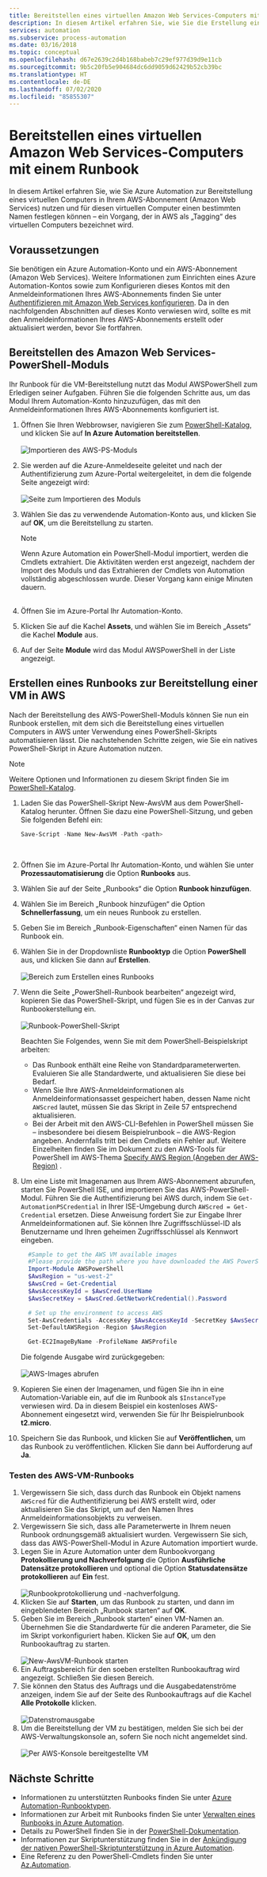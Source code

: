 ```yaml
---
title: Bereitstellen eines virtuellen Amazon Web Services-Computers mit einem Azure Automation-Runbook
description: In diesem Artikel erfahren Sie, wie Sie die Erstellung eines virtuellen Amazon Web Services-Computers automatisieren.
services: automation
ms.subservice: process-automation
ms.date: 03/16/2018
ms.topic: conceptual
ms.openlocfilehash: d67e2639c2d4b168babeb7c29ef977d39d9e11cb
ms.sourcegitcommit: 9b5c20fb5e904684dc6dd9059d62429b52cb39bc
ms.translationtype: HT
ms.contentlocale: de-DE
ms.lasthandoff: 07/02/2020
ms.locfileid: "85855307"
---
```

# <a name="deploy-an-amazon-web-services-vm-with-a-runbook"></a>Bereitstellen eines virtuellen Amazon Web Services-Computers mit einem Runbook

In diesem Artikel erfahren Sie, wie Sie Azure Automation zur Bereitstellung eines virtuellen Computers in Ihrem AWS-Abonnement (Amazon Web Services) nutzen und für diesen virtuellen Computer einen bestimmten Namen festlegen können – ein Vorgang, der in AWS als „Tagging“ des virtuellen Computers bezeichnet wird.

## <a name="prerequisites"></a>Voraussetzungen

Sie benötigen ein Azure Automation-Konto und ein AWS-Abonnement (Amazon Web Services). Weitere Informationen zum Einrichten eines Azure Automation-Kontos sowie zum Konfigurieren dieses Kontos mit den Anmeldeinformationen Ihres AWS-Abonnements finden Sie unter [Authentifizieren mit Amazon Web Services konfigurieren](automation-config-aws-account.md). Da in den nachfolgenden Abschnitten auf dieses Konto verwiesen wird, sollte es mit den Anmeldeinformationen Ihres AWS-Abonnements erstellt oder aktualisiert werden, bevor Sie fortfahren.

## <a name="deploy-amazon-web-services-powershell-module"></a>Bereitstellen des Amazon Web Services-PowerShell-Moduls

Ihr Runbook für die VM-Bereitstellung nutzt das Modul AWSPowerShell zum Erledigen seiner Aufgaben. Führen Sie die folgenden Schritte aus, um das Modul Ihrem Automation-Konto hinzuzufügen, das mit den Anmeldeinformationen Ihres AWS-Abonnements konfiguriert ist.  

1. Öffnen Sie Ihren Webbrowser, navigieren Sie zum [PowerShell-Katalog](https://www.powershellgallery.com/packages/AWSPowerShell/), und klicken Sie auf **In Azure Automation bereitstellen**.<br><br> ![Importieren des AWS-PS-Moduls](./media/automation-scenario-aws-deployment/powershell-gallery-download-awsmodule.png)
2. Sie werden auf die Azure-Anmeldeseite geleitet und nach der Authentifizierung zum Azure-Portal weitergeleitet, in dem die folgende Seite angezeigt wird:<br><br> ![Seite zum Importieren des Moduls](./media/automation-scenario-aws-deployment/deploy-aws-powershell-module-parameters.png)
3. Wählen Sie das zu verwendende Automation-Konto aus, und klicken Sie auf **OK**, um die Bereitstellung zu starten.

   > [!NOTE]
   > Wenn Azure Automation ein PowerShell-Modul importiert, werden die Cmdlets extrahiert. Die Aktivitäten werden erst angezeigt, nachdem der Import des Moduls und das Extrahieren der Cmdlets von Automation vollständig abgeschlossen wurde. Dieser Vorgang kann einige Minuten dauern.  
   > <br>

1. Öffnen Sie im Azure-Portal Ihr Automation-Konto.
2. Klicken Sie auf die Kachel **Assets**, und wählen Sie im Bereich „Assets“ die Kachel **Module** aus.
3. Auf der Seite **Module** wird das Modul AWSPowerShell in der Liste angezeigt.

## <a name="create-aws-deploy-vm-runbook"></a>Erstellen eines Runbooks zur Bereitstellung einer VM in AWS

Nach der Bereitstellung des AWS-PowerShell-Moduls können Sie nun ein Runbook erstellen, mit dem sich die Bereitstellung eines virtuellen Computers in AWS unter Verwendung eines PowerShell-Skripts automatisieren lässt. Die nachstehenden Schritte zeigen, wie Sie ein natives PowerShell-Skript in Azure Automation nutzen.  

> [!NOTE]
> Weitere Optionen und Informationen zu diesem Skript finden Sie im [PowerShell-Katalog](https://www.powershellgallery.com/packages/New-AwsVM/).
> 

1. Laden Sie das PowerShell-Skript New-AwsVM aus dem PowerShell-Katalog herunter. Öffnen Sie dazu eine PowerShell-Sitzung, und geben Sie folgenden Befehl ein:<br>
   ```powershell
   Save-Script -Name New-AwsVM -Path <path>
   ```
   <br>
2. Öffnen Sie im Azure-Portal Ihr Automation-Konto, und wählen Sie unter **Prozessautomatisierung** die Option **Runbooks** aus.  
3. Wählen Sie auf der Seite „Runbooks“ die Option **Runbook hinzufügen**.
4. Wählen Sie im Bereich „Runbook hinzufügen“ die Option **Schnellerfassung**, um ein neues Runbook zu erstellen.
5. Geben Sie im Bereich „Runbook-Eigenschaften“ einen Namen für das Runbook ein.
6. Wählen Sie in der Dropdownliste **Runbooktyp** die Option **PowerShell** aus, und klicken Sie dann auf **Erstellen**.<br><br> ![Bereich zum Erstellen eines Runbooks](./media/automation-scenario-aws-deployment/runbook-quickcreate-properties.png)
7. Wenn die Seite „PowerShell-Runbook bearbeiten“ angezeigt wird, kopieren Sie das PowerShell-Skript, und fügen Sie es in der Canvas zur Runbookerstellung ein.<br><br> ![Runbook-PowerShell-Skript](./media/automation-scenario-aws-deployment/runbook-powershell-script.png)<br>
   
    Beachten Sie Folgendes, wenn Sie mit dem PowerShell-Beispielskript arbeiten:

    * Das Runbook enthält eine Reihe von Standardparameterwerten. Evaluieren Sie alle Standardwerte, und aktualisieren Sie diese bei Bedarf.
    * Wenn Sie Ihre AWS-Anmeldeinformationen als Anmeldeinformationsasset gespeichert haben, dessen Name nicht `AWScred` lautet, müssen Sie das Skript in Zeile 57 entsprechend aktualisieren.  
    * Bei der Arbeit mit den AWS-CLI-Befehlen in PowerShell müssen Sie – insbesondere bei diesem Beispielrunbook – die AWS-Region angeben. Andernfalls tritt bei den Cmdlets ein Fehler auf. Weitere Einzelheiten finden Sie im Dokument zu den AWS-Tools für PowerShell im AWS-Thema [Specify AWS Region (Angeben der AWS-Region)](https://docs.aws.amazon.com/powershell/latest/userguide/pstools-installing-specifying-region.html) .  

8. Um eine Liste mit Imagenamen aus Ihrem AWS-Abonnement abzurufen, starten Sie PowerShell ISE, und importieren Sie das AWS-PowerShell-Modul. Führen Sie die Authentifizierung bei AWS durch, indem Sie `Get-AutomationPSCredential` in Ihrer ISE-Umgebung durch `AWScred = Get-Credential` ersetzen. Diese Anweisung fordert Sie zur Eingabe Ihrer Anmeldeinformationen auf. Sie können Ihre Zugriffsschlüssel-ID als Benutzername und Ihren geheimen Zugriffsschlüssel als Kennwort eingeben. 

      ```powershell
        #Sample to get the AWS VM available images
        #Please provide the path where you have downloaded the AWS PowerShell module
        Import-Module AWSPowerShell
        $AwsRegion = "us-west-2"
        $AwsCred = Get-Credential
        $AwsAccessKeyId = $AwsCred.UserName
        $AwsSecretKey = $AwsCred.GetNetworkCredential().Password
   
        # Set up the environment to access AWS
        Set-AwsCredentials -AccessKey $AwsAccessKeyId -SecretKey $AwsSecretKey -StoreAs AWSProfile
        Set-DefaultAWSRegion -Region $AwsRegion
   
        Get-EC2ImageByName -ProfileName AWSProfile
      ```
        
    Die folgende Ausgabe wird zurückgegeben:<br><br>
   ![AWS-Images abrufen](./media/automation-scenario-aws-deployment/powershell-ise-output.png)<br>  
9. Kopieren Sie einen der Imagenamen, und fügen Sie ihn in eine Automation-Variable ein, auf die im Runbook als `$InstanceType` verwiesen wird. Da in diesem Beispiel ein kostenloses AWS-Abonnement eingesetzt wird, verwenden Sie für Ihr Beispielrunbook **t2.micro**.  
10. Speichern Sie das Runbook, und klicken Sie auf **Veröffentlichen**, um das Runbook zu veröffentlichen. Klicken Sie dann bei Aufforderung auf **Ja**.

### <a name="test-the-aws-vm-runbook"></a>Testen des AWS-VM-Runbooks

1. Vergewissern Sie sich, dass durch das Runbook ein Objekt namens `AWScred` für die Authentifizierung bei AWS erstellt wird, oder aktualisieren Sie das Skript, um auf den Namen Ihres Anmeldeinformationsobjekts zu verweisen.    
2. Vergewissern Sie sich, dass alle Parameterwerte in Ihrem neuen Runbook ordnungsgemäß aktualisiert wurden.
Vergewissern Sie sich, dass das AWS-PowerShell-Modul in Azure Automation importiert wurde.  
3. Legen Sie in Azure Automation unter dem Runbookvorgang **Protokollierung und Nachverfolgung** die Option **Ausführliche Datensätze protokollieren** und optional die Option **Statusdatensätze protokollieren** auf **Ein** fest.<br><br> ![Runbookprotokollierung und -nachverfolgung](./media/automation-scenario-aws-deployment/runbook-settings-logging-and-tracing.png).  
4. Klicken Sie auf **Starten**, um das Runbook zu starten, und dann im eingeblendeten Bereich „Runbook starten“ auf **OK**.
5. Geben Sie im Bereich „Runbook starten“ einen VM-Namen an. Übernehmen Sie die Standardwerte für die anderen Parameter, die Sie im Skript vorkonfiguriert haben. Klicken Sie auf **OK**, um den Runbookauftrag zu starten.<br><br> ![New-AwsVM-Runbook starten](./media/automation-scenario-aws-deployment/runbook-start-job-parameters.png)
6. Ein Auftragsbereich für den soeben erstellten Runbookauftrag wird angezeigt. Schließen Sie diesen Bereich.
7. Sie können den Status des Auftrags und die Ausgabedatenströme anzeigen, indem Sie auf der Seite des Runbookauftrags auf die Kachel **Alle Protokolle** klicken.<br><br> ![Datenstromausgabe](./media/automation-scenario-aws-deployment/runbook-job-streams-output.png)
8. Um die Bereitstellung der VM zu bestätigen, melden Sie sich bei der AWS-Verwaltungskonsole an, sofern Sie noch nicht angemeldet sind.<br><br> ![Per AWS-Konsole bereitgestellte VM](./media/automation-scenario-aws-deployment/aws-instances-status.png)

## <a name="next-steps"></a>Nächste Schritte
 
* Informationen zu unterstützten Runbooks finden Sie unter [Azure Automation-Runbooktypen](automation-runbook-types.md).
* Informationen zur Arbeit mit Runbooks finden Sie unter [Verwalten eines Runbooks in Azure Automation](manage-runbooks.md).
* Details zu PowerShell finden Sie in der [PowerShell-Dokumentation](https://docs.microsoft.com/powershell/scripting/overview).
* Informationen zur Skriptunterstützung finden Sie in der [Ankündigung der nativen PowerShell-Skriptunterstützung in Azure Automation](https://azure.microsoft.com/blog/announcing-powershell-script-support-azure-automation-2/).
* Eine Referenz zu den PowerShell-Cmdlets finden Sie unter [Az.Automation](https://docs.microsoft.com/powershell/module/az.automation/?view=azps-3.7.0#automation
).